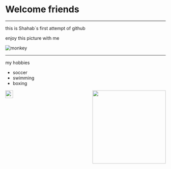 # Welcome friends 
---

this is Shahab´s first attempt of github

enjoy this picture with me

![monkey](https://cdn.britannica.com/06/150806-050-6AE99C98/Proboscis-monkey.jpg)

---

my hobbies
- soccer
- swimming
- boxing


<img src="https://github.githubassets.com/images/mona-whisper.gif" height="24" /></h2>
<img align='right' src="https://media.giphy.com/media/836HiJc7pgzy8iNXCn/giphy.gif" width="230" />
